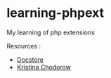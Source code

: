 learning-phpext
===============

My learning of php extensions

Resources :
- [Docstore](http://docstore.mik.ua/orelly/webprog/php/ch14_01.htm)
- [Kristina Chodorow](http://www.kchodorow.com/blog/2011/08/11/php-extensions-made-eldrich-installing-php/)
